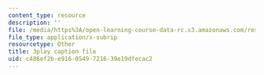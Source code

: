 ```yaml
---
content_type: resource
description: ''
file: /media/https%3A/open-learning-course-data-rc.s3.amazonaws.com/res-6-012-introduction-to-probability-spring-2018/c486ef2be9160549721639e19dfecac2_zc6PfijY8_s.srt
file_type: application/x-subrip
resourcetype: Other
title: 3play caption file
uid: c486ef2b-e916-0549-7216-39e19dfecac2
---
```

